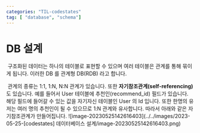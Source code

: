 ```yaml
---
categories: "TIL-codestates"
tag: [ "database", "schema"]
---
```


# DB 설계

​	구조화된 데이터는 하나의 테이블로 표현할 수 있으며 여러 테이블은 관계를 통해 묶이게 됩니다. 이러한 DB 를 관계형 DB(RDB) 라고 합니다.

​	관계의 종류는 1:1, 1:N, N:N 관계가 있습니다. 또한 **자기참조관계(self-referencing)** 도 있습니다. 예를 들어서 User 테이블에 추천인(recommend_id) 필드가 있습니다. 해당 필드에 들어갈 수 있는 값을 자기자신 테이블인 User 의 Id 입니다. 또한 한명의 유저는 여러 명의 추천인이 될 수 있으므로 1:N 관계와 유사합니다. 따라서 아래와 같은 자기참조관계가 만들어집니다.
![image-20230525142616403](../../images/2023-05-25-[codestates] 데이터베이스 설계/image-20230525142616403.png)

